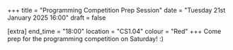 +++
title = "Programming Competition Prep Session"
date = "Tuesday 21st January 2025 16:00"
draft = false

[extra]
end_time = "18:00"
location = "CS1.04"
colour = "Red"
+++
Come prep for the programming competition on Saturday! :)
